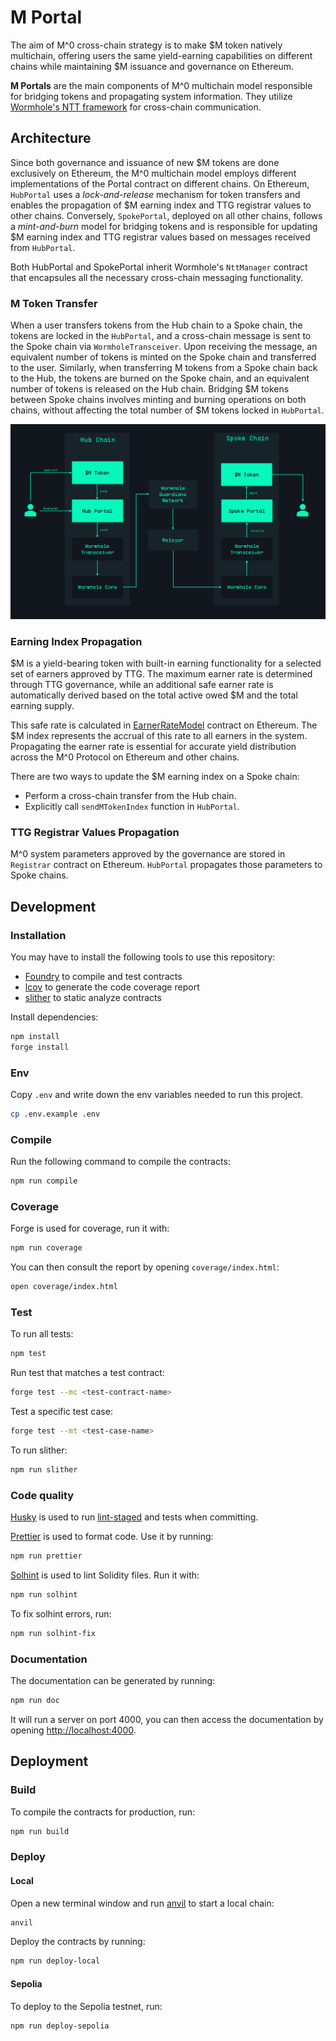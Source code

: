 # M Portal

The aim of M^0 cross-chain strategy is to make $M token natively multichain, offering users the same yield-earning capabilities on different chains while maintaining $M issuance and governance on Ethereum.

**M Portals** are the main components of M^0 multichain model responsible for bridging tokens and propagating system information. They utilize [Wormhole's NTT framework](https://wormhole.com/docs/learn/messaging/native-token-transfers/) for cross-chain communication.

## Architecture

Since both governance and issuance of new $M tokens are done exclusively on Ethereum, the M^0 multichain model employs different implementations of the Portal contract on different chains. On Ethereum, `HubPortal` uses a _lock-and-release_ mechanism for token transfers and enables the propagation of $M earning index and TTG registrar values to other chains. Conversely, `SpokePortal`, deployed on all other chains, follows a _mint-and-burn_ model for bridging tokens and is responsible for updating $M earning index and TTG registrar values based on messages received from `HubPortal`.

Both HubPortal and SpokePortal inherit Wormhole's `NttManager` contract that encapsules all the necessary cross-chain messaging functionality.

### M Token Transfer

When a user transfers tokens from the Hub chain to a Spoke chain, the tokens are locked in the `HubPortal`, and a cross-chain message is sent to the Spoke chain via `WormholeTransceiver`. Upon receiving the message, an equivalent number of tokens is minted on the Spoke chain and transferred to the user. Similarly, when transferring M tokens from a Spoke chain back to the Hub, the tokens are burned on the Spoke chain, and an equivalent number of tokens is released on the Hub chain. Bridging $M tokens between Spoke chains involves minting and burning operations on both chains, without affecting the total number of $M tokens locked in `HubPortal`.

<img src="./assets/hub-and-spoke-diagram.png"/>

### Earning Index Propagation

$M is a yield-bearing token with built-in earning functionality for a selected set of earners approved by TTG. The maximum earner rate is determined through TTG governance, while an additional safe earner rate is automatically derived based on the total active owed $M and the total earning supply.

This safe rate is calculated in [EarnerRateModel](https://etherscan.io/address/0x6b198067E22d3A4e5aB8CeCda41a6Da56DBf5F59#code) contract on Ethereum. The $M index represents the accrual of this rate to all earners in the system. Propagating the earner rate is essential for accurate yield distribution across the M^0 Protocol on Ethereum and other chains.

There are two ways to update the $M earning index on a Spoke chain:

- Perform a cross-chain transfer from the Hub chain.
- Explicitly call `sendMTokenIndex` function in `HubPortal`.

### TTG Registrar Values Propagation

M^0 system parameters approved by the governance are stored in `Registrar` contract on Ethereum. `HubPortal` propagates those parameters to Spoke chains.

## Development

### Installation

You may have to install the following tools to use this repository:

- [Foundry](https://github.com/foundry-rs/foundry) to compile and test contracts
- [lcov](https://github.com/linux-test-project/lcov) to generate the code coverage report
- [slither](https://github.com/crytic/slither) to static analyze contracts

Install dependencies:

```bash
npm install
forge install
```

### Env

Copy `.env` and write down the env variables needed to run this project.

```bash
cp .env.example .env
```

### Compile

Run the following command to compile the contracts:

```bash
npm run compile
```

### Coverage

Forge is used for coverage, run it with:

```bash
npm run coverage
```

You can then consult the report by opening `coverage/index.html`:

```bash
open coverage/index.html
```

### Test

To run all tests:

```bash
npm test
```

Run test that matches a test contract:

```bash
forge test --mc <test-contract-name>
```

Test a specific test case:

```bash
forge test --mt <test-case-name>
```

To run slither:

```bash
npm run slither
```

### Code quality

[Husky](https://typicode.github.io/husky/#/) is used to run [lint-staged](https://github.com/okonet/lint-staged) and tests when committing.

[Prettier](https://prettier.io) is used to format code. Use it by running:

```bash
npm run prettier
```

[Solhint](https://protofire.github.io/solhint/) is used to lint Solidity files. Run it with:

```bash
npm run solhint
```

To fix solhint errors, run:

```bash
npm run solhint-fix
```

### Documentation

The documentation can be generated by running:

```bash
npm run doc
```

It will run a server on port 4000, you can then access the documentation by opening [http://localhost:4000](http://localhost:4000).

## Deployment

### Build

To compile the contracts for production, run:

```bash
npm run build
```

### Deploy

#### Local

Open a new terminal window and run [anvil](https://book.getfoundry.sh/reference/anvil/) to start a local chain:

```bash
anvil
```

Deploy the contracts by running:

```bash
npm run deploy-local
```

#### Sepolia

To deploy to the Sepolia testnet, run:

```bash
npm run deploy-sepolia
```
